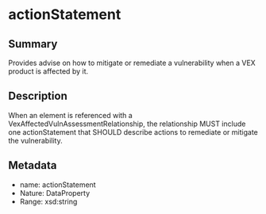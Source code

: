 <!-- Automatically generated by spec-parser v2.0.0 on 2024-01-08T22:20:56.273795+00:00 -->
<!-- SPDX-License-Identifier: Community-Spec-1.0 -->

# actionStatement

## Summary

Provides advise on how to mitigate or remediate a vulnerability when a VEX product
is affected by it.


## Description

When an element is referenced with a VexAffectedVulnAssessmentRelationship,
the relationship MUST include one actionStatement that SHOULD describe actions
to remediate or mitigate the vulnerability.


## Metadata

- name: actionStatement
- Nature: DataProperty
- Range: xsd:string




